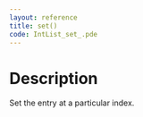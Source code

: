 ```yaml
---
layout: reference
title: set()
code: IntList_set_.pde
---
```


# Description

Set the entry at a particular index.

